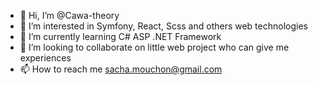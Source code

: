 - 👋 Hi, I’m @Cawa-theory
- 👀 I’m interested in Symfony, React, Scss and others web technologies
- 🌱 I’m currently learning C# ASP .NET Framework
- 💞️ I’m looking to collaborate on little web project who can give me experiences 
- 📫 How to reach me sacha.mouchon@gmail.com

<!---
Cawa-theory/Cawa-theory is a ✨ special ✨ repository because its `README.md` (this file) appears on your GitHub profile.
You can click the Preview link to take a look at your changes.
--->
